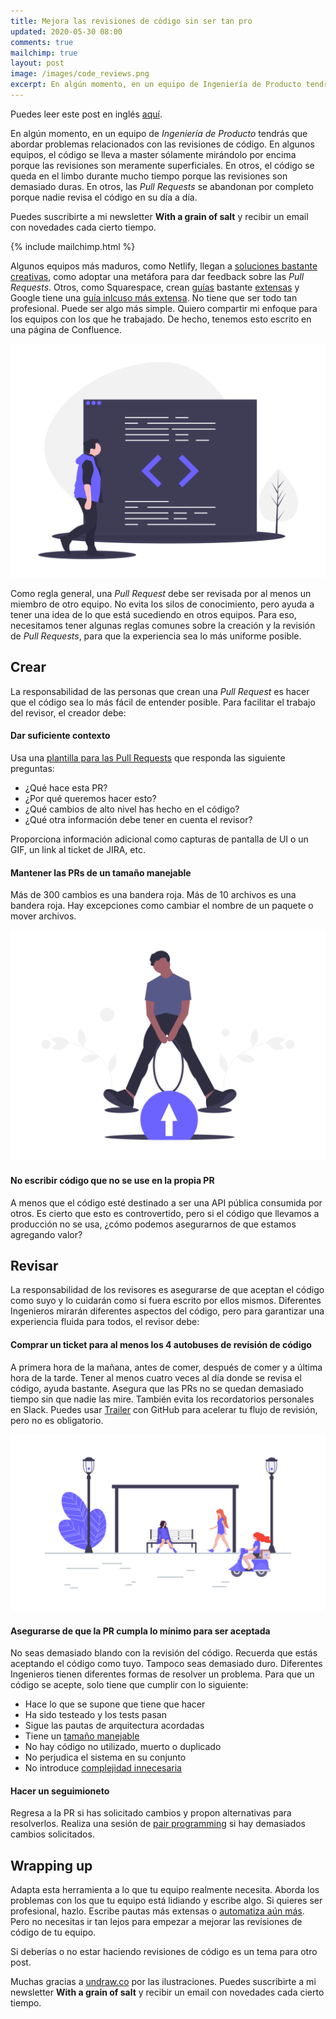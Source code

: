 ```yaml
---
title: Mejora las revisiones de código sin ser tan pro
updated: 2020-05-30 08:00
comments: true
mailchimp: true
layout: post
image: /images/code_reviews.png
excerpt: En algún momento, en un equipo de Ingeniería de Producto tendrás que abordar problemas relacionados con las revisiones de código.
---
```


Puedes leer este post en inglés [aquí](/improve-code-reviews).

En algún momento, en un equipo de _Ingeniería de Producto_ tendrás que abordar problemas relacionados con las revisiones de código. En algunos equipos, el código se lleva a master sólamente mirándolo por encima porque las revisiones son meramente superficiales. En otros, el código se queda en el limbo durante mucho tiempo porque las revisiones son demasiado duras. En otros, las _Pull Requests_ se abandonan por completo porque nadie revisa el código en su día a día.

Puedes suscribirte a mi newsletter **With a grain of salt** y recibir un email con novedades cada cierto tiempo.

{% include mailchimp.html %}

Algunos equipos más maduros, como Netlify, llegan a [soluciones bastante creativas](https://www.netlify.com/blog/2020/03/05/feedback-ladders-how-we-encode-code-reviews-at-netlify/), como adoptar una metáfora para dar feedback sobre las _Pull Requests_. Otros, como Squarespace, crean [guías](https://engineering.squarespace.com/blog/2019/code-review-culture-part-1) bastante [extensas](https://engineering.squarespace.com/blog/2019/code-review-culture-part-2) y Google tiene una [guía inlcuso más extensa](https://google.github.io/eng-practices/review/reviewer/standard.html). No tiene que ser todo tan profesional. Puede ser algo más simple. Quiero compartir mi enfoque para los equipos con los que he trabajado. De hecho, tenemos esto escrito en una página de Confluence.

![](/images/code_reviews.png)

Como regla general, una _Pull Request_ debe ser revisada por al menos un miembro de otro equipo. No evita los silos de conocimiento, pero ayuda a tener una idea de lo que está sucediendo en otros equipos. Para eso, necesitamos tener algunas reglas comunes sobre la creación y la revisión de _Pull Requests_, para que la experiencia sea lo más uniforme posible.

## Crear

La responsabilidad de las personas que crean una _Pull Request_ es hacer que el código sea lo más fácil de entender posible. Para facilitar el trabajo del revisor, el creador debe:

#### Dar suficiente contexto

Usa una [plantilla para las Pull Requests](https://help.github.com/en/github/building-a-strong-community/creating-a-pull-request-template-for-your-repository) que responda las siguiente preguntas:

- ¿Qué hace esta PR?
- ¿Por qué queremos hacer esto?
- ¿Qué cambios de alto nivel has hecho en el código?
- ¿Qué otra información debe tener en cuenta el revisor?

Proporciona información adicional como capturas de pantalla de UI o un GIF, un link al ticket de JIRA, etc.

#### Mantener las PRs de un tamaño manejable

Más de 300 cambios es una bandera roja. Más de 10 archivos es una bandera roja. Hay excepciones como cambiar el nombre de un paquete o mover archivos.

![](/images/pull_requests.png)

#### No escribir código que no se use en la propia PR

A menos que el código esté destinado a ser una API pública consumida por otros. Es cierto que esto es controvertido, pero si el código que llevamos a producción no se usa, ¿cómo podemos asegurarnos de que estamos agregando valor?

## Revisar

La responsabilidad de los revisores es asegurarse de que aceptan el código como suyo y lo cuidarán como si fuera escrito por ellos mismos. Diferentes Ingenieros mirarán diferentes aspectos del código, pero para garantizar una experiencia fluida para todos, el revisor debe:

#### Comprar un ticket para al menos los 4 autobuses de revisión de código

A primera hora de la mañana, antes de comer, después de comer y a última hora de la tarde. Tener al menos cuatro veces al día donde se revisa el código, ayuda bastante. Asegura que las PRs no se quedan demasiado tiempo sin que nadie las mire. También evita los recordatorios personales en Slack. Puedes usar [Trailer](http://ptsochantaris.github.io/trailer/) con GitHub para acelerar tu flujo de revisión, pero no es obligatorio.

![](/images/bus_stop.png)

#### Asegurarse de que la PR cumpla lo mínimo para ser aceptada

No seas demasiado blando con la revisión del código. Recuerda que estás aceptando el código como tuyo. Tampoco seas demasiado duro. Diferentes Ingenieros tienen diferentes formas de resolver un problema. Para que un código se acepte, solo tiene que cumplir con lo siguiente:

- Hace lo que se supone que tiene que hacer
- Ha sido testeado y los tests pasan
- Sigue las pautas de arquitectura acordadas
- Tiene un [tamaño manejable](https://geshan.com.np/blog/2019/12/how-to-get-your-pull-request-pr-merged-quickly/)
- No hay código no utilizado, muerto o duplicado
- No perjudica el sistema en su conjunto
- No introduce [complejidad innecesaria](https://youtu.be/kfffy12uQ7g)

#### Hacer un seguimioneto

Regresa a la PR si has solicitado cambios y propon alternativas para resolverlos. Realiza una sesión de [pair programming](https://martinfowler.com/articles/on-pair-programming.html) si hay demasiados cambios solicitados.

## Wrapping up

Adapta esta herramienta a lo que tu equipo realmente necesita. Aborda los problemas con los que tu equipo está lidiando y escribe algo. Si quieres ser profesional, hazlo. Escribe pautas más extensas o [automatiza aún más](https://www.freecodecamp.org/news/how-to-automate-code-reviews-on-github-41be46250712/). Pero no necesitas ir tan lejos para empezar a mejorar las revisiones de código de tu equipo.

Si deberías o no estar haciendo revisiones de código es un tema para otro post.

Muchas gracias a [undraw.co](https://undraw.co) por las ilustraciones. Puedes suscribirte a mi newsletter **With a grain of salt** y recibir un email con novedades cada cierto tiempo.
